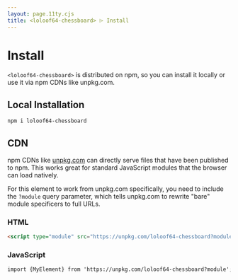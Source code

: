 ```yaml
---
layout: page.11ty.cjs
title: <loloof64-chessboard> ⌲ Install
---
```


# Install

`<loloof64-chessboard>` is distributed on npm, so you can install it locally or use it via npm CDNs like unpkg.com.

## Local Installation

```bash
npm i loloof64-chessboard
```

## CDN

npm CDNs like [unpkg.com]() can directly serve files that have been published to npm. This works great for standard JavaScript modules that the browser can load natively.

For this element to work from unpkg.com specifically, you need to include the `?module` query parameter, which tells unpkg.com to rewrite "bare" module specificers to full URLs.

### HTML

```html
<script type="module" src="https://unpkg.com/loloof64-chessboard?module"></script>
```

### JavaScript

```html
import {MyElement} from 'https://unpkg.com/loloof64-chessboard?module';
```
